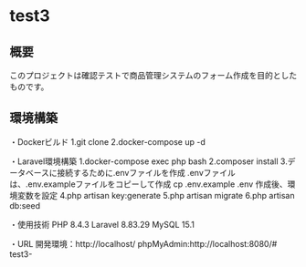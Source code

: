 # test3

## 概要
このプロジェクトは確認テストで商品管理システムのフォーム作成を目的としたものです。


## 環境構築
・Dockerビルド
1.git clone 
2.docker-compose up -d

・Laravel環境構築
1.docker-compose exec php bash
2.composer install
3.データベースに接続するために.envファイルを作成
  .envファイルは、.env.exampleファイルをコピーして作成
  cp .env.example .env
  作成後、環境変数を設定
4.php artisan key:generate
5.php artisan migrate
6.php artisan db:seed

・使用技術
PHP 8.4.3
Laravel 8.83.29
MySQL 15.1

・URL
開発環境：http://localhost/
phpMyAdmin:http://localhost:8080/# test3-
